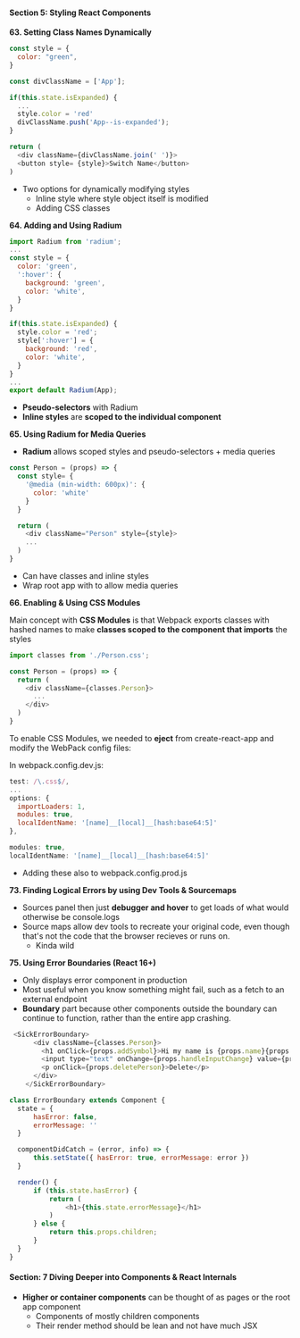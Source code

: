 #### Section 5: Styling React Components

__63. Setting Class Names Dynamically__

```js
const style = {
  color: "green",
}

const divClassName = ['App'];

if(this.state.isExpanded) {
  ...
  style.color = 'red'
  divClassName.push('App--is-expanded');
}

return (
  <div className={divClassName.join(' ')}>
  <button style= {style}>Switch Name</button>
)
```
+ Two options for dynamically modifying styles
  + Inline style where style object itself is modified
  + Adding CSS classes

__64. Adding and Using Radium__
```js
import Radium from 'radium';
...
const style = {
  color: 'green',
  ':hover': {
    background: 'green',
    color: 'white',
  }
}

if(this.state.isExpanded) {
  style.color = 'red';
  style[':hover'] = {
    background: 'red',
    color: 'white',
  }
}
...
export default Radium(App);
```
+ __Pseudo-selectors__ with Radium
+ __Inline styles__ are __scoped to the individual component__

__65. Using Radium for Media Queries__

+ __Radium__ allows scoped styles and pseudo-selectors + media queries

```js
const Person = (props) => {
  const style= {
    '@media (min-width: 600px)': {
      color: 'white'
    }
  }

  return (
    <div className="Person" style={style}>
    ...
  )
}
```
+ Can have classes and inline styles
+ Wrap root app with _<StyleRoot>_ to allow media queries

__66. Enabling & Using CSS Modules__

Main concept with __CSS Modules__ is that Webpack exports classes with hashed names to make __classes scoped to the component that imports__ the styles

```js
import classes from './Person.css';

const Person = (props) => {
  return (
    <div className={classes.Person}>
      ...
    </div>
  )
}
```
To enable CSS Modules, we needed to __eject__ from create-react-app and modify the WebPack config files:

In webpack.config.dev.js:

```js
test: /\.css$/,
...
options: {
  importLoaders: 1,
  modules: true,
  localIdentName: '[name]__[local]__[hash:base64:5]'
},
```

```js
modules: true,
localIdentName: '[name]__[local]__[hash:base64:5]'
```
+ Adding these also to webpack.config.prod.js

__73. Finding Logical Errors by using Dev Tools & Sourcemaps__

+ Sources panel then just __debugger and hover__ to get loads of what would otherwise be console.logs
+ Source maps allow dev tools to recreate your original code, even though that's not the code that the browser recieves or runs on.
  + Kinda wild

__75. Using Error Boundaries (React 16+)__
+ Only displays error component in production
+ Most useful when you know something might fail, such as a fetch to an external endpoint
+ __Boundary__ part because other components outside the boundary can continue to function, rather than the entire app crashing.


```js
 <SickErrorBoundary>
      <div className={classes.Person}>
        <h1 onClick={props.addSymbol}>Hi my name is {props.name}{props.symbol}</h1>
        <input type="text" onChange={props.handleInputChange} value={props.name} />
        <p onClick={props.deletePerson}>Delete</p>
      </div>
    </SickErrorBoundary>
  ```

  ```js
  class ErrorBoundary extends Component {
    state = {
        hasError: false,
        errorMessage: ''
    }

    componentDidCatch = (error, info) => {
        this.setState({ hasError: true, errorMessage: error })
    }

    render() {
        if (this.state.hasError) {
            return (
                <h1>{this.state.errorMessage}</h1>
            )   
        } else {
            return this.props.children;
        }
    }
}
```

#### Section: 7 Diving Deeper into Components & React Internals

+ __Higher or container components__ can be thought of as pages or the root app component
  + Components of mostly children components
  + Their render method should be lean and not have much JSX